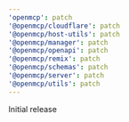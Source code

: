 ```yaml
---
'openmcp': patch
'@openmcp/cloudflare': patch
'@openmcp/host-utils': patch
'@openmcp/manager': patch
'@openmcp/openapi': patch
'@openmcp/remix': patch
'@openmcp/schemas': patch
'@openmcp/server': patch
'@openmcp/utils': patch
---
```


Initial release
